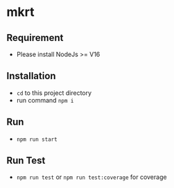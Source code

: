 # mkrt
## Requirement
- Please install NodeJs >= V16
## Installation
- `cd` to this project directory
- run command `npm i`
## Run
- `npm run start`
## Run Test
- `npm run test` or `npm run test:coverage` for coverage 
